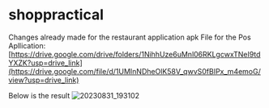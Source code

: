 # shoppractical
Changes already made for the restaurant application
apk File for the Pos Apllication: [https://drive.google.com/drive/folders/1NihhUze6uMnl06RKLgcwxTNeI9tdYXZK?usp=drive_link](https://drive.google.com/file/d/1UMInNDheOlK58V_qwvS0fBIPx_m4emoG/view?usp=drive_link)

Below is the result
![20230831_193102](https://github.com/eokdev/shoppractical/assets/88353231/5934c065-60b4-428a-948a-989bef201e88)
